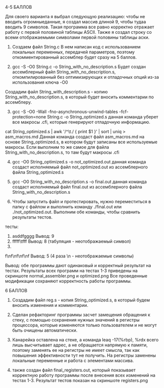 
4-5 БАЛЛОВ

Для своего варианта я выбрал следующую реализацию: чтобы не вводить огромныеданные, я создал массив
длиной 9, чтобы тудаа вводить 9 символов. Такая программа все равно корректно отражает работу с первой
половиной таблицы ASCII.
Также я создал строку со всеми отображаемыми символами первой половины таблицы аски.

1. Создаем файл String.c 
В нем написан код с использованием локальных переменных, передачей параметров, поэтому откомментированный
ассемблер будет сразу на 5 баллов.

2. gcc -S -O0 String.c -o String_with_no_description.s
Будет создан ассемблерный файл String_with_no_description.s, откомпилированный без оптимизирующих и отладочных опций 
из-за использования ключа -O0

Создадим файл String_with_description.s - копию String_with_no_description.s, в который будет вносить комментарии
по ассемблеру.

3. gcc -S -O0 -Wall  -fno-asynchronous-unwind-tables -fcf-protection=none String.c -o String_optimized.s
данная команда уберет все макросы .cfi, которые генерируют отладочную информацию.


cat String_optimized.s | awk '/^\t\./ { print $1 }' | sort | uniq > asm_macros.md
Данная команда создаст файл asm_macros.md на основе String_optimized.s, в котором 
будут записаны все используемые макросы. Если выполним то же самое для  файла String_with_no_description.s, то там будут 
макросы .cfi

4. gcc -O0 String_optimized.s -o not_optimized.out 
данная команда создаст исполняемый файл not_optimized.out из ассемблерного файла String_optimized.s
5. gcc -O0 String_with_no_description.s -o final.out 
данная команда создаст исполняемый файл final.out из ассемблерного файла String_with_no_description.s


6. Чтобы запустить файл и протестировать, нужно переместиться в папку с файлом и выполнить команду
./final.out или ./not_optimized.out. Выполним обе команды, чтобы сравнить результаты тестов.

тесты:
1)  asddfgggg
Вывод: 9
2) fffff\tfff
Вывод: 8 (табуляция - неотображаемый символ)
3)
f\nf\nf\nf\nf
Вывод: 5 (4 раза \n - неотображаемые символы)

Вывод: обе программы дают одинаковый и корректный результат на тестах. 
Результаты всех программ на тестах 1-3 приведены на скриншоте normal_assembler.png и optimized.png
Все проведенные модификации сохраняют корректность работы программы.




6 БАЛЛОВ

1. Создадим файл reg.s - копия String_optimized.s, в который будем вносить изменения и комментарии.

2. Сделан рефакторинг программы засчет замещения обращения к стеку, с помощью сохранения нужных значений в регистры процессора, которые 
изменяются только пользователем и не могут быть очищены автоматически.

3. Канарейка оставлена на стеке, а команда leaq	-17(%rbp), %rdx всего лишь высчитывает адрес, а не обращается напрямую к памяти, поэтому
заменять ее на регистры не имеет смысла, так как повышения эффективности тут не получить.
На регистры заменены локальные переменные и работа с элементами массива.


4. также создан файл final_registers.out, который показывает корректную работу программы после внесения всех изменений на тестах 1-3.
Результат тестов показан на скриншоте registers.png

